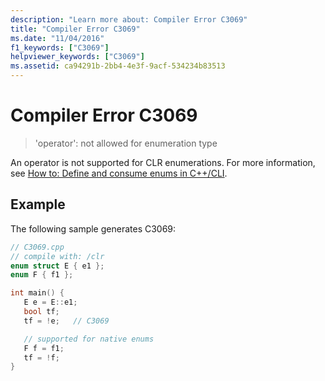 ```yaml
---
description: "Learn more about: Compiler Error C3069"
title: "Compiler Error C3069"
ms.date: "11/04/2016"
f1_keywords: ["C3069"]
helpviewer_keywords: ["C3069"]
ms.assetid: ca94291b-2bb4-4e3f-9acf-534234b83513
---
```

# Compiler Error C3069

> 'operator': not allowed for enumeration type

An operator is not supported for CLR enumerations.  For more information, see [How to: Define and consume enums in C++/CLI](../../dotnet/how-to-define-and-consume-enums-in-cpp-cli.md).

## Example

The following sample generates C3069:

```cpp
// C3069.cpp
// compile with: /clr
enum struct E { e1 };
enum F { f1 };

int main() {
   E e = E::e1;
   bool tf;
   tf = !e;   // C3069

   // supported for native enums
   F f = f1;
   tf = !f;
}
```
